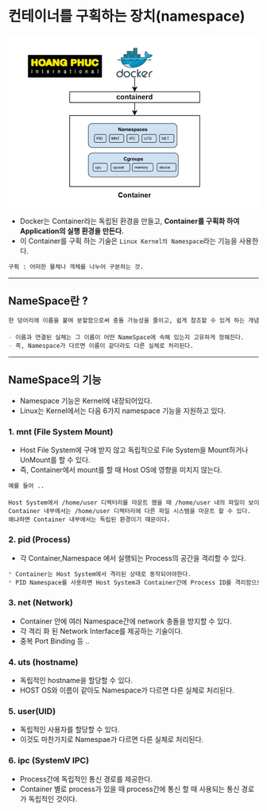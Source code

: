 # 컨테이너를 구획하는 장치(namespace)

<img src="./Image/namespace1.png" alt="Alt123" width="600">

- Docker는 Container라는 독립된 환경을 만들고, **Container를 구획화 하여 Application의 실행        환경을 만든다.**
- 이 Container를 구획 하는 기술은 `Linux Kernel의 Namespace`라는 기능을 사용한다.

```markdown
구획 : 어떠한 물체나 객체를 나누어 구분하는 것.
```

---

## NameSpace란 ?

```markdown
한 덩어리에 이름을 붙여 분할함으로써 충돌 가능성을 줄이고, 쉽게 참조할 수 있게 하는 개념이다.

- 이름과 연결된 실체는 그 이름이 어떤 NameSpace에 속해 있는지 고유하게 정해진다.
- 즉, Namespace가 다르면 이름이 같더라도 다른 실체로 처리된다.
```

---

## NameSpace의 기능

- Namespace 기능은 Kernel에 내장되어있다.
- Linux는 Kernel에서는 다음 6가지 namespace 기능을 지원하고 있다.

### 1. mnt (File System Mount)

- Host File System에 구애 받지 않고 독립적으로 File System을 Mount하거나 UnMount를 할 수 있다.
- 즉, Container에서 mount를 할 때 Host OS에 영향을 미치지 않는다.

```markdown
예를 들어 ..

Host System에서 /home/user 디렉터리를 마운트 했을 때 /home/user 내의 파일이 보이겠지만..
Container 내부에서는 /home/user 디렉터리에 다른 파일 시스템을 마운트 할 수 있다.
왜냐하면 Container 내부에서는 독립된 환경이기 때문이다. 
```

### 2. pid (Process)

- 각 Container,Namespace 에서 실행되는 Process의 공간을 격리할 수 있다.

```markdown
* Container는 Host System에서 격리된 상태로 동작되어야한다. 
* PID Namespace를 사용하면 Host System과 Container간에 Process ID를 격리함으로써, 각 Container가 자체적인 Process 공간을 가질 수 있다.
```

### 3. net (Network)

- Container 안에 여러 Namespace간에 network 충돌을 방지할 수 있다.
- 각 격리 화 된 Network Interface를 제공하는 기술이다.
- 중복 Port Binding 등 ..

### 4. uts (hostname)

- 독립적인 hostname을 할당할 수 있다.
- HOST OS와 이름이 같아도 Namespace가 다르면 다른 실체로 처리된다.

### 5. user(UID)

- 독립적인 사용자를 할당할 수 있다.
- 이것도 마찬가지로 Namespae가 다르면 다른 실체로 처리된다.

### 6. ipc (SystemV IPC)

- Process간에 독립적인 통신 경로를 제공한다.
- Container 별로 process가 있을 때 process간에 통신 할 때 사용되는 통신 경로가 독립적인 것이다.